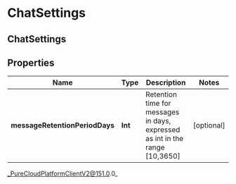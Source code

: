 # ChatSettings

## ChatSettings

## Properties

|Name | Type | Description | Notes|
|------------ | ------------- | ------------- | -------------|
| **messageRetentionPeriodDays** | **Int** | Retention time for messages in days, expressed as int in the range [10,3650] | [optional] |



_PureCloudPlatformClientV2@151.0.0_

